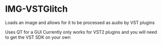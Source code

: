 # IMG-VSTGlitch
Loads an image and allows for it to be processed as audio by VST plugins

Uses QT for a GUI
Currently only works for VST2 plugins and you will need to get the VST SDK on your own
